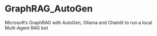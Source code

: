 # GraphRAG_AutoGen
Microsoft’s GraphRAG with AutoGen, Ollama and Chainlit to run a local Multi-Agent RAG bot
